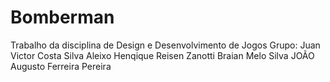 # Bomberman
Trabalho da disciplina de Design e Desenvolvimento de Jogos
Grupo: 
Juan Victor Costa Silva Aleixo
Henqique Reisen Zanotti
Braian Melo Silva
JOÃO Augusto Ferreira Pereira
